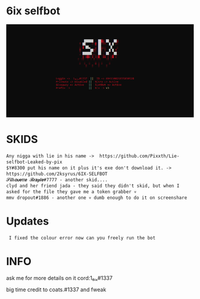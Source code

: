 # 6ix selfbot
 ![Screenshot](screenshot.png)
# SKIDS
    Any nigga with lie in his name ->  https://github.com/Pixxth/Lie-selfbot-Leaked-by-pix
    $Y#8300 put his name on it plus it's exe don't download it. -> https://github.com/2ksyrus/6IX-SELFBOT
    𝓢𝒊𝒍𝒉𝞸𝞾𝙚𝒕𝒕𝙚 𝓑𝙧𝙖𝙥𝙡𝙚#7777 - another skid....
    clyd and her friend jada - they said they didn't skid, but when I asked for the file they gave me a token grabber 💀
    mmv dropout#1886 - another one 💀 dumb enough to do it on screenshare
# Updates
     I fixed the colour error now can you freely run the bot


# INFO
ask me for more details on it cord:1₆ᵢₓ#1337



big time credit to coats.#1337 and fweak
